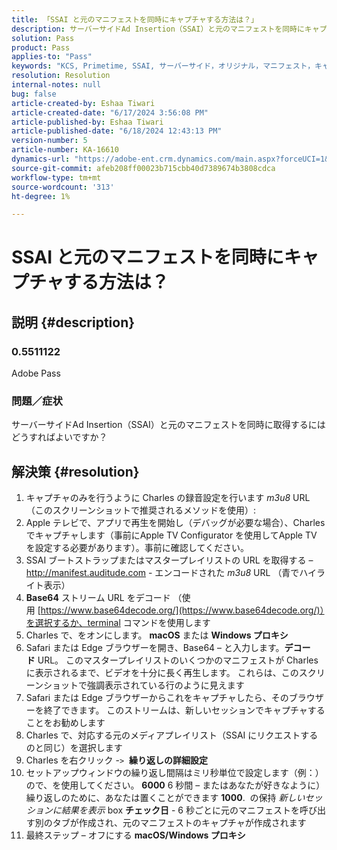```yaml
---
title: 「SSAI と元のマニフェストを同時にキャプチャする方法は？」
description: サーバーサイドAd Insertion（SSAI）と元のマニフェストを同時にキャプチャする方法を説明します。
solution: Pass
product: Pass
applies-to: "Pass"
keywords: "KCS, Primetime, SSAI, サーバーサイド，オリジナル，マニフェスト，キャプチャ，Apple TV，再生，Bootstrap, Base64, macOS, Windows プロキシ，ターミナル，コマンド"
resolution: Resolution
internal-notes: null
bug: false
article-created-by: Eshaa Tiwari
article-created-date: "6/17/2024 3:56:08 PM"
article-published-by: Eshaa Tiwari
article-published-date: "6/18/2024 12:43:13 PM"
version-number: 5
article-number: KA-16610
dynamics-url: "https://adobe-ent.crm.dynamics.com/main.aspx?forceUCI=1&pagetype=entityrecord&etn=knowledgearticle&id=73e31a17-c22c-ef11-840a-6045bd029b18"
source-git-commit: afeb208ff00023b715cbb40d7389674b3808cdca
workflow-type: tm+mt
source-wordcount: '313'
ht-degree: 1%

---
```


# SSAI と元のマニフェストを同時にキャプチャする方法は？

## 説明 {#description}


### <b>0.5511122 </b>

Adobe Pass

### <b>問題／症状</b>

サーバーサイドAd Insertion（SSAI）と元のマニフェストを同時に取得するにはどうすればよいですか？


## 解決策 {#resolution}


1. キャプチャのみを行うように Charles の録音設定を行います *m3u8* URL （このスクリーンショットで推奨されるメソッドを使用）:
2. Apple テレビで、アプリで再生を開始し（デバッグが必要な場合）、Charles でキャプチャします（事前にApple TV Configurator を使用してApple TV を設定する必要があります）。事前に確認してください。
3. SSAI ブートストラップまたはマスタープレイリストの URL を取得する – http://manifest.auditude.com - エンコードされた *m3u8* URL （青でハイライト表示）
4. <b>Base64</b> ストリーム URL をデコード （使用 [https://www.base64decode.org/](https://www.base64decode.org/)）を選択するか、terminal コマンドを使用します
5. Charles で、をオンにします。 <b>macOS</b> または <b>Windows プロキシ</b>
6. Safari または Edge ブラウザーを開き、Base64 – と入力します。<b>デコード</b> URL。 このマスタープレイリストのいくつかのマニフェストが Charles に表示されるまで、ビデオを十分に長く再生します。 これらは、このスクリーンショットで強調表示されている行のように見えます
7. Safari または Edge ブラウザーからこれをキャプチャしたら、そのブラウザーを終了できます。 このストリームは、新しいセッションでキャプチャすることをお勧めします
8. Charles で、対応する元のメディアプレイリスト（SSAI にリクエストするのと同じ）を選択します
9. Charles を右クリック -`>`  <b>繰り返しの詳細設定</b>
10. セットアップウィンドウの繰り返し間隔はミリ秒単位で設定します（例：）ので、を使用してください。 <b>6000</b> 6 秒間 – またはあなたが好きなように）繰り返しのために、あなたは置くことができます <b>1000</b>.  の保持 *新しいセッションに結果を表示* box <b>チェック日</b> - 6 秒ごとに元のマニフェストを呼び出す別のタブが作成され、元のマニフェストのキャプチャが作成されます
11. 最終ステップ – オフにする <b>macOS/Windows プロキシ</b>

